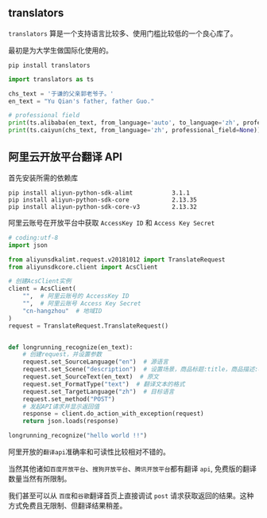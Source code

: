 ## translators
`translators` 算是一个支持语言比较多、使用门槛比较低的一个良心库了。

最初是为大学生做国际化使用的。

```shell
pip install translators
```

```python
import translators as ts

chs_text = '于谦的父亲郭老爷子。'
en_text = "Yu Qian's father, father Guo."

# professional field
print(ts.alibaba(en_text, from_language='auto', to_language='zh', professional_field='general'))
print(ts.caiyun(chs_text, from_language='zh', professional_field=None))
```

## 阿里云开放平台翻译 API
首先安装所需的依赖库
```shell
pip install aliyun-python-sdk-alimt           3.1.1
pip install aliyun-python-sdk-core            2.13.35
pip install aliyun-python-sdk-core-v3         2.13.32
```

阿里云账号在开放平台中获取 `AccessKey ID` 和 `Access Key Secret`

```python
# coding:utf-8
import json

from aliyunsdkalimt.request.v20181012 import TranslateRequest
from aliyunsdkcore.client import AcsClient

# 创建AcsClient实例
client = AcsClient(
    "",  # 阿里云账号的 AccessKey ID
    "",  # 阿里云账号 Access Key Secret
    "cn-hangzhou"  # 地域ID
)
request = TranslateRequest.TranslateRequest()


def longrunning_recognize(en_text):
    # 创建request，并设置参数
    request.set_SourceLanguage("en")  # 源语言
    request.set_Scene("description")  # 设置场景，商品标题:title，商品描述:description，商品沟通:communication
    request.set_SourceText(en_text)  # 原文
    request.set_FormatType("text")  # 翻译文本的格式
    request.set_TargetLanguage("zh")  # 目标语言
    request.set_method("POST")
    # 发起API请求并显示返回值
    response = client.do_action_with_exception(request)
    return json.loads(response)

longrunning_recognize("hello world !!")
```

阿里开放的`翻译api`准确率和可读性比较相对不错的。

当然其他诸如`百度开放平台`、`搜狗开放平台`、`腾讯开放平台`都有翻译 `api`, 免费版的翻译数量当然有所限制。

我们甚至可以从 `百度`和`谷歌`翻译首页上直接调试 `post` 请求获取返回的结果。这种方式免费且无限制、但翻译结果稍差。